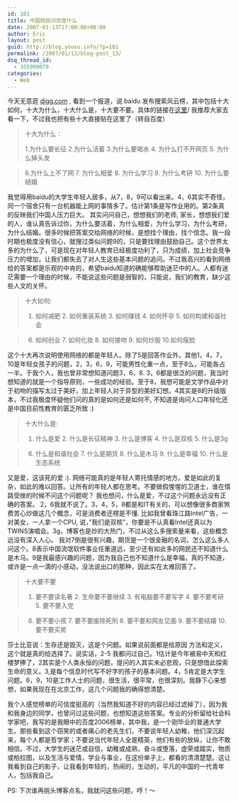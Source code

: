 ```yaml
---
id: 101
title: 中国网民问百度什么
date: 2007-01-13T17:00:00+00:00
author: Eric
layout: post
guid: http://blog.youxu.info/?p=101
permalink: /2007/01/13/blog-post_13/
dsq_thread_id:
  - 335999079
categories:
  - Web
---
```

今天无意逛 [digg.com](http://digg.com) , 看到一个报道，说 baidu 发布搜索风云榜，其中包括十大如何，十大为什么，十大什么是，十大要不要。具体的链接在[这里](http://www.baidu.com/2006/06top10.html#13)/ 我推荐大家去看一下，不过我也把有些十大直接贴在这里了（转自百度）

> 十大为什么：
> 
> 1.为什么要长征 2.为什么活着 3.为什么要喝水 4. 为什么打不开网页 5. 为什么掉头发
  
> 6.为什么上不了网 7. 为什么相爱 8. 为什么学习 9. 为什么考研 10. 为什么要结婚

我觉得用baidu的大学生年轻人居多，从7，8，9可以看出来。4，6其实不奇怪，同一个宿舍只有一台机器能上网的事情多了。估计第1条是写作业用的。第2条真的反映我们中国人压力巨大。 其实问问自己，想想我们的老师, 家长，想想我们爱的人，谁认真告诉过你，为什么要活着，为什么相爱，为什么学习，为什么考研，为什么结婚。很多时候把答案交给网络的时候，是想找个理由，找个信念。我一段时期也极度没有信心，就搜过类似问题9的，只是要找理由鼓励自己。这个世界太多的为什么了，可是现在对年轻人教育已经极度功利了，只为成绩，加上社会竞争压力的增加，让我们都失去了对人生这些基本问题的追问。不过我高兴的看到网络给的答案都是乐观的中肯的，希望baidu知道的确能够帮助迷茫中的人。人都有迷茫需要一个理由的时候，不能说这些问题是弱智的，只能说，我们的教育，缺少这些人文的关怀。

> 十大如何:
> 
> 1. 如何减肥 2. 如何重装系统 3. 如何赚钱 4. 如何怀孕 5. 如何构建和谐社会
  
> 6. 如何创业 7. 如何化妆 8. 如何接吻 9. 如何炒股 10.如何瘦脸

这个十大再次说明使用网络的都是年轻人。除了5是回答作业外，其他1，4，7，10是年轻女孩子的问题，2，3，6，9，可能男性化重一点，至于8么，可能各占一半。于我个人，我也曾非常想知道问题3，6，8. 3，6都是很泛的问题，我当时想知道的就是一个指导原则，一些成功的经验。至于8，我想可能是文学作品中对于初吻的描写太过于美好，加上年轻人对于异型的美好幻想。4其实是8的升级版本，不过我极度怀疑他们问的真的是如何还是如何不, 不知道是询问人口年轻化还是中国目前性教育的匮乏所致 :)

> 十大什么是:
> 
> 1. 什么是爱 2. 什么是长征精神 3. 什么是博客 4. 什么是双核 5. 什么是3g
  
> 6. 什么是和谐社会 7. 什么是期货 8. 什么是木马 9. 什么是幸福 10. 什么是生态系统

又是爱，这该死的爱 :). 网络可能真的是年轻人寄托情感的地方。爱是如此的复杂，如此的难以回答。让所有的年轻人都在思考。不要做假惺惺的卫道士，谁在情路受挫的时候不问这个问题呢？ 我也想问，什么是爱，不过这个问题永远没有正确的答案。 2，6我就不说了。3，4，5，8都是和IT有关的，可以想像很多商家煞费苦心炒做这几个概念，可是消费者还楞是不懂. 比如我曾看珠江路Intel广告，一对美女，一人拿一个CPU, 说，&#8221;我们是双核&#8221;，你要是不认真看Intel还真以为TWINS演唱会。3g，博客也是炒的大热门，不过从这么多搜索量来看，这些概念远没有深入人心。 我对7倒是很有兴趣，期货是一个很金融的名词，怎么这么多人问这个。8表示中国流氓软件事业任重道远，至少还有如此多的网民还不知道什么是木马。9是我最感兴趣的问题，因为我自己也不知道什么是幸福，真的不知道，或许是一点一滴的小感动，没法说出口的那种，因此实在太难回答了。

> 十大要不要
> 
> 1. 要不要读名著 2. 生命要不要继续 3. 有电脑要不要写字 4. 要不要考研 5. 要不要入党
  
> 6. 要不要小孩 7. 要不要废除死刑 8. 要不要和网友见面 9. 要不要结婚 10. 要不要买房

莎士比亚说：生存还是毁灭，这是个问题。如果说前面都是给原因 方法和定义，这个就是真的给选择了。说实话，2-5 我都问过自己。1估计是今年被易中天和红楼梦捧了，2其实是个人类永恒的问题，提问的人其实未必悲观，只是想借此探索生命的意义。3,是每个信息时代写不好字的孩子的基本问题。4，5肯定是大学生问题。6，9，10是工作人士的问题，很生活，很平常，也很深刻。我静下心来想想，如果我现在在北京工作，这几个问题我的确得想清楚。

我个人感觉榜单的可信度挺高的（当然我知道不好的内容已经过滤掉了），因为我和我身边的同学，也曾问过这些问题，也想知道这些答案。专业的分析留给社会科学家吧，我写的是我眼中的百度2006榜单，其中我，是一个刚毕业的普通大学生。那些看到这个窃笑的或者痛心的老先生们，不要说年轻人幼稚，他们深沉起来，每个人都是哲学家；不要说当代年轻人全是精英，他们有些的放纵，让你不敢相信。不过，大学生的迷茫或自信，幼稚或成熟，奋斗或堕落，虚荣或踏实，物质或柏拉图，以及生活与爱情，学业与事业，在这份单子上，都看的清清楚楚。这让我看到自己的影子，让我看到年轻的，热闹的，生动的，平凡的中国的一代青年人，包括我自己。

PS: 下次谁再挑头博客点名，我就问这些问题，哼！～